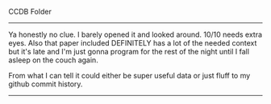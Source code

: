 CCDB Folder

---

Ya honestly no clue. I barely opened it and looked around. 10/10 needs extra eyes. Also that paper included DEFINITELY has a lot of the needed context but it's late and I'm just gonna program for the rest of the night until I fall asleep on the couch again.

From what I can tell it could either be super useful data or just fluff to my github commit history.

---
